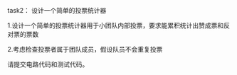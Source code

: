 task2： 设计一个简单的投票统计器

1.设计一个简单的投票统计器用于小团队内部投票，要求能累积统计出赞成票和反对票的票数

2.考虑检查投票者属于团队成员，假设队员不会重复投票

请提交电路代码和测试代码。